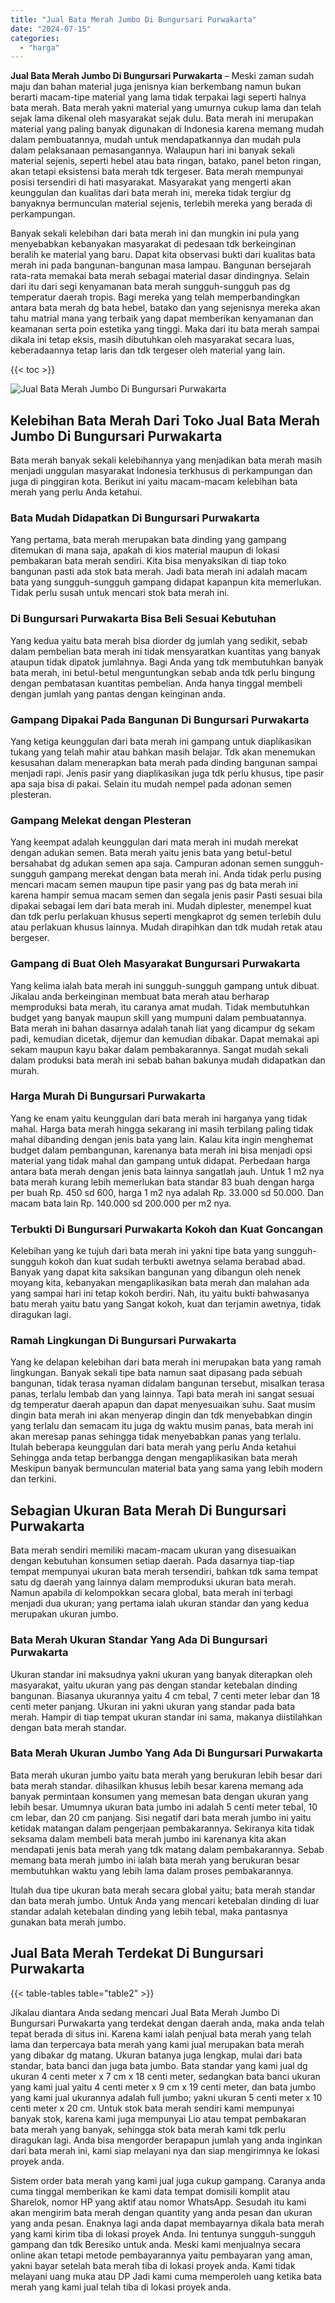 ```yaml
---
title: "Jual Bata Merah Jumbo Di Bungursari Purwakarta"
date: "2024-07-15"
categories: 
  - "harga"
---
```


**Jual Bata Merah Jumbo Di Bungursari Purwakarta** – Meski zaman sudah maju dan bahan material juga jenisnya kian berkembang namun bukan berarti macam-tipe material yang lama tidak terpakai lagi seperti halnya bata merah. Bata merah yakni material yang umurnya cukup lama dan telah sejak lama dikenal oleh masyarakat sejak dulu. Bata merah ini merupakan material yang paling banyak digunakan di Indonesia karena memang mudah dalam pembuatannya, mudah untuk mendapatkannya dan mudah pula dalam pelaksanaan pemasangannya. Walaupun hari ini banyak sekali material sejenis, seperti hebel atau bata ringan, batako, panel beton ringan, akan tetapi eksistensi bata merah tdk tergeser. Bata merah mempunyai posisi tersendiri di hati masyarakat. Masyarakat yang mengerti akan keunggulan dan kualitas dari bata merah ini, mereka tidak tergiur dg banyaknya bermunculan material sejenis, terlebih mereka yang berada di perkampungan.

Banyak sekali kelebihan dari bata merah ini dan mungkin ini pula yang menyebabkan kebanyakan masyarakat di pedesaan tdk berkeinginan beralih ke material yang baru. Dapat kita observasi bukti dari kualitas bata merah ini pada bangunan-bangunan masa lampau. Bangunan bersejarah rata-rata memakai bata merah sebagai material dasar dindingnya. Selain dari itu dari segi kenyamanan bata merah sungguh-sungguh pas dg temperatur daerah tropis. Bagi mereka yang telah memperbandingkan antara bata merah dg bata hebel, batako dan yang sejenisnya mereka akan tahu matrial mana yang terbaik yang dapat memberikan kenyamanan dan keamanan serta poin estetika yang tinggi. Maka dari itu bata merah sampai dikala ini tetap eksis, masih dibutuhkan oleh masyarakat secara luas, keberadaannya tetap laris dan tdk tergeser oleh material yang lain.

{{< toc >}}

![Jual Bata Merah Jumbo Di Bungursari Purwakarta](/images/jual-bata-merah-25.png)

## Kelebihan Bata Merah Dari Toko Jual Bata Merah Jumbo Di Bungursari Purwakarta

Bata merah banyak sekali kelebihannya yang menjadikan bata merah masih menjadi unggulan masyarakat Indonesia terkhusus di perkampungan dan juga di pinggiran kota. Berikut ini yaitu macam-macam kelebihan bata merah yang perlu Anda ketahui.

### Bata Mudah Didapatkan Di Bungursari Purwakarta

Yang pertama, bata merah merupakan bata dinding yang gampang ditemukan di mana saja, apakah di kios material maupun di lokasi pembakaran bata merah sendiri. Kita bisa menyaksikan di tiap toko bangunan pasti ada stok bata merah. Jadi bata merah ini adalah macam bata yang sungguh-sungguh gampang didapat kapanpun kita memerlukan. Tidak perlu susah untuk mencari stok bata merah ini.

### Di Bungursari Purwakarta Bisa Beli Sesuai Kebutuhan

Yang kedua yaitu bata merah bisa diorder dg jumlah yang sedikit, sebab dalam pembelian bata merah ini tidak mensyaratkan kuantitas yang banyak ataupun tidak dipatok jumlahnya. Bagi Anda yang tdk membutuhkan banyak bata merah, ini betul-betul menguntungkan sebab anda tdk perlu bingung dengan pembatasan kuantitas pembelian. Anda hanya tinggal membeli dengan jumlah yang pantas dengan keinginan anda.

### Gampang Dipakai Pada Bangunan Di Bungursari Purwakarta

Yang ketiga keunggulan dari bata merah ini gampang untuk diaplikasikan tukang yang telah mahir atau bahkan masih belajar. Tdk akan menemukan kesusahan dalam menerapkan bata merah pada dinding bangunan sampai menjadi rapi. Jenis pasir yang diaplikasikan juga tdk perlu khusus, tipe pasir apa saja bisa di pakai. Selain itu mudah nempel pada adonan semen plesteran.

### Gampang Melekat dengan Plesteran

Yang keempat adalah keunggulan dari mata merah ini mudah merekat dengan adukan semen. Bata merah yaitu jenis bata yang betul-betul bersahabat dg adukan semen apa saja. Campuran adonan semen sungguh-sungguh gampang merekat dengan bata merah ini. Anda tidak perlu pusing mencari macam semen maupun tipe pasir yang pas dg bata merah ini karena hampir semua macam semen dan segala jenis pasir Pasti sesuai bila dipakai sebagai lem dari bata merah ini. Mudah diplester, menempel kuat dan tdk perlu perlakuan khusus seperti mengkaprot dg semen terlebih dulu atau perlakuan khusus lainnya. Mudah dirapihkan dan tdk mudah retak atau bergeser.

### Gampang di Buat Oleh Masyarakat Bungursari Purwakarta

Yang kelima ialah bata merah ini sungguh-sungguh gampang untuk dibuat. Jikalau anda berkeinginan membuat bata merah atau berharap memproduksi bata merah, itu caranya amat mudah. Tidak membutuhkan budget yang banyak maupun skill yang mumpuni dalam pembuatannya. Bata merah ini bahan dasarnya adalah tanah liat yang dicampur dg sekam padi, kemudian dicetak, dijemur dan kemudian dibakar. Dapat memakai api sekam maupun kayu bakar dalam pembakarannya. Sangat mudah sekali dalam produksi bata merah ini sebab bahan bakunya mudah didapatkan dan murah.

### Harga Murah Di Bungursari Purwakarta

Yang ke enam yaitu keunggulan dari bata merah ini harganya yang tidak mahal. Harga bata merah hingga sekarang ini masih terbilang paling tidak mahal dibanding dengan jenis bata yang lain. Kalau kita ingin menghemat budget dalam pembangunan, karenanya bata merah ini bisa menjadi opsi material yang tidak mahal dan gampang untuk didapat. Perbedaan harga antara bata merah dengan jenis bata lainnya sangatlah jauh. Untuk 1 m2 nya bata merah kurang lebih memerlukan bata standar 83 buah dengan harga per buah Rp. 450 sd 600, harga 1 m2 nya adalah Rp. 33.000 sd 50.000. Dan macam bata lain Rp. 140.000 sd 200.000 per m2 nya.

### Terbukti Di Bungursari Purwakarta Kokoh dan Kuat Goncangan

Kelebihan yang ke tujuh dari bata merah ini yakni tipe bata yang sungguh-sungguh kokoh dan kuat sudah terbukti awetnya selama berabad abad. Banyak yang dapat kita saksikan bangunan yang dibangun oleh nenek moyang kita, kebanyakan mengaplikasikan bata merah dan malahan ada yang sampai hari ini tetap kokoh berdiri. Nah, itu yaitu bukti bahwasanya batu merah yaitu batu yang Sangat kokoh, kuat dan terjamin awetnya, tidak diragukan lagi.

### Ramah Lingkungan Di Bungursari Purwakarta

Yang ke delapan kelebihan dari bata merah ini merupakan bata yang ramah lingkungan. Banyak sekali tipe bata namun saat dipasang pada sebuah bangunan, tidak terasa nyaman didalam bangunan tersebut, misalkan terasa panas, terlalu lembab dan yang lainnya. Tapi bata merah ini sangat sesuai dg temperatur daerah apapun dan dapat menyesuaikan suhu. Saat musim dingin bata merah ini akan menyerap dingin dan tdk menyebabkan dingin yang terlalu dan semacam itu juga dg waktu musim panas, bata merah ini akan meresap panas sehingga tidak menyebabkan panas yang terlalu. Itulah beberapa keunggulan dari bata merah yang perlu Anda ketahui Sehingga anda tetap berbangga dengan mengaplikasikan bata merah Meskipun banyak bermunculan material bata yang sama yang lebih modern dan terkini.

## Sebagian Ukuran Bata Merah Di Bungursari Purwakarta

Bata merah sendiri memiliki macam-macam ukuran yang disesuaikan dengan kebutuhan konsumen setiap daerah. Pada dasarnya tiap-tiap tempat mempunyai ukuran bata merah tersendiri, bahkan tdk sama tempat satu dg daerah yang lainnya dalam memproduksi ukuran bata merah. Namun apabila di kelompokkan secara global, bata merah ini terbagi menjadi dua ukuran; yang pertama ialah ukuran standar dan yang kedua merupakan ukuran jumbo.

### Bata Merah Ukuran Standar Yang Ada Di Bungursari Purwakarta

Ukuran standar ini maksudnya yakni ukuran yang banyak diterapkan oleh masyarakat, yaitu ukuran yang pas dengan standar ketebalan dinding bangunan. Biasanya ukurannya yaitu 4 cm tebal, 7 centi meter lebar dan 18 centi meter panjang. Ukuran ini yakni ukuran yang standar pada bata merah. Hampir di tiap tempat ukuran standar ini sama, makanya diistilahkan dengan bata merah standar.

### Bata Merah Ukuran Jumbo Yang Ada Di Bungursari Purwakarta

Bata merah ukuran jumbo yaitu bata merah yang berukuran lebih besar dari bata merah standar. dihasilkan khusus lebih besar karena memang ada banyak permintaan konsumen yang memesan bata dengan ukuran yang lebih besar. Umumnya ukuran bata jumbo ini adalah 5 centi meter tebal, 10 cm lebar, dan 20 cm panjang. Sisi negatif dari bata merah jumbo ini yaitu ketidak matangan dalam pengerjaan pembakarannya. Sekiranya kita tidak seksama dalam membeli bata merah jumbo ini karenanya kita akan mendapati jenis bata merah yang tdk matang dalam pembakarannya. Sebab memang bata merah jumbo ini ialah bata merah yang berukuran besar membutuhkan waktu yang lebih lama dalam proses pembakarannya.

Itulah dua tipe ukuran bata merah secara global yaitu; bata merah standar dan bata merah jumbo. Untuk Anda yang mencari ketebalan dinding di luar standar adalah ketebalan dinding yang lebih tebal, maka pantasnya gunakan bata merah jumbo.

## Jual Bata Merah Terdekat Di Bungursari Purwakarta

{{< table-tables table="table2" >}}

Jikalau diantara Anda sedang mencari Jual Bata Merah Jumbo Di Bungursari Purwakarta yang terdekat dengan daerah anda, maka anda telah tepat berada di situs ini. Karena kami ialah penjual bata merah yang telah lama dan terpercaya bata merah yang kami jual merupakan bata merah yang dibakar dg matang. Ukuran batanya juga lengkap, mulai dari bata standar, bata banci dan juga bata jumbo. Bata standar yang kami jual dg ukuran 4 centi meter x 7 cm x 18 centi meter, sedangkan bata banci ukuran yang kami jual yaitu 4 centi meter x 9 cm x 19 centi meter, dan bata jumbo yang kami jual ukurannya adalah full jumbo; yakni ukuran 5 centi meter x 10 centi meter x 20 cm. Untuk stok bata merah sendiri kami mempunyai banyak stok, karena kami juga mempunyai Lio atau tempat pembakaran bata merah yang banyak, sehingga stok bata merah kami tdk perlu diragukan lagi. Anda bisa mengorder berapapun jumlah yang anda inginkan dari bata merah ini, kami siap melayani nya dan siap mengirimnya ke lokasi proyek anda.

Sistem order bata merah yang kami jual juga cukup gampang. Caranya anda cuma tinggal memberikan ke kami data tempat domisili komplit atau Sharelok, nomor HP yang aktif atau nomor WhatsApp. Sesudah itu kami akan mengirim bata merah dengan quantity yang anda pesan dan ukuran yang anda pesan. Enaknya lagi anda dapat membayarnya dikala bata merah yang kami kirim tiba di lokasi proyek Anda. Ini tentunya sungguh-sungguh gampang dan tdk Beresiko untuk anda. Meski kami menjualnya secara online akan tetapi metode pembayarannya yaitu pembayaran yang aman, yakni bayar setelah bata merah tiba di lokasi proyek anda. Kami tidak melayani uang muka atau DP Jadi kami cuma memperoleh uang ketika bata merah yang kami jual telah tiba di lokasi proyek anda.

